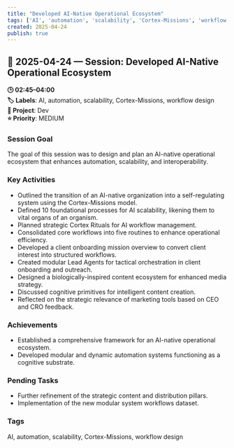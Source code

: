```yaml
---
title: "Developed AI-Native Operational Ecosystem"
tags: ['AI', 'automation', 'scalability', 'Cortex-Missions', 'workflow design']
created: 2025-04-24
publish: true
---
```


## 📅 2025-04-24 — Session: Developed AI-Native Operational Ecosystem

**🕒 02:45–04:00**  
**🏷️ Labels**: AI, automation, scalability, Cortex-Missions, workflow design  
**📂 Project**: Dev  
**⭐ Priority**: MEDIUM  


### Session Goal
The goal of this session was to design and plan an AI-native operational ecosystem that enhances automation, scalability, and interoperability.

### Key Activities
- Outlined the transition of an AI-native organization into a self-regulating system using the Cortex-Missions model.
- Defined 10 foundational processes for AI scalability, likening them to vital organs of an organism.
- Planned strategic Cortex Rituals for AI workflow management.
- Consolidated core workflows into five routines to enhance operational efficiency.
- Developed a client onboarding mission overview to convert client interest into structured workflows.
- Created modular Lead Agents for tactical orchestration in client onboarding and outreach.
- Designed a biologically-inspired content ecosystem for enhanced media strategy.
- Discussed cognitive primitives for intelligent content creation.
- Reflected on the strategic relevance of marketing tools based on CEO and CRO feedback.

### Achievements
- Established a comprehensive framework for an AI-native operational ecosystem.
- Developed modular and dynamic automation systems functioning as a cognitive substrate.

### Pending Tasks
- Further refinement of the strategic content and distribution pillars.
- Implementation of the new modular system workflows dataset.

### Tags
AI, automation, scalability, Cortex-Missions, workflow design
